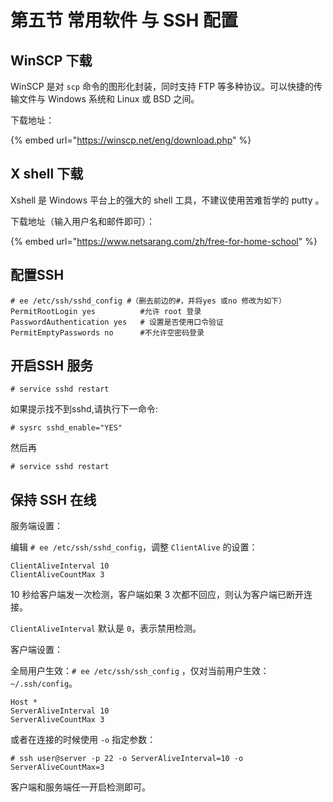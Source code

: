 # 第五节 常用软件 与 SSH 配置

## WinSCP 下载

WinSCP 是对 `scp` 命令的图形化封装，同时支持 FTP 等多种协议。可以快捷的传输文件与 Windows 系统和 Linux 或 BSD 之间。

下载地址：

{% embed url="https://winscp.net/eng/download.php" %}

## X shell 下载

Xshell 是 Windows 平台上的强大的 shell 工具，不建议使用苦难哲学的 putty 。

下载地址（输入用户名和邮件即可）：

{% embed url="https://www.netsarang.com/zh/free-for-home-school" %}

## 配置SSH

```
# ee /etc/ssh/sshd_config #（删去前边的#，并将yes 或no 修改为如下）
PermitRootLogin yes          #允许 root 登录 
PasswordAuthentication yes   # 设置是否使用口令验证 
PermitEmptyPasswords no      #不允许空密码登录
```

## 开启SSH 服务

```
# service sshd restart
```

如果提示找不到sshd,请执行下一命令:

```
# sysrc sshd_enable="YES"
```

然后再

```
# service sshd restart
```

## 保持 SSH 在线 <a href="#bao-chi-ssh-zai-xian" id="bao-chi-ssh-zai-xian"></a>

服务端设置：

编辑 `# ee /etc/ssh/sshd_config`，调整 `ClientAlive` 的设置：

```
ClientAliveInterval 10
ClientAliveCountMax 3
```

10 秒给客户端发一次检测，客户端如果 3 次都不回应，则认为客户端已断开连接。

`ClientAliveInterval` 默认是 `0`，表示禁用检测。

客户端设置：

全局用户生效：`# ee /etc/ssh/ssh_config` ，仅对当前用户生效：`~/.ssh/config`。

```
Host *
ServerAliveInterval 10
ServerAliveCountMax 3
```

或者在连接的时候使用 `-o` 指定参数：

```
# ssh user@server -p 22 -o ServerAliveInterval=10 -o ServerAliveCountMax=3
```

客户端和服务端任一开启检测即可。
